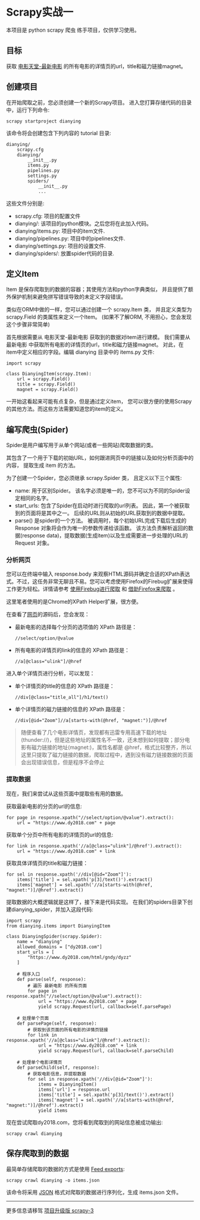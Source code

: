 # Scrapy实战一
本项目是 python scrapy 爬虫 练手项目，仅供学习使用。

## 目标
获取 [电影天堂-最新电影](https://www.dy2018.com/html/gndy/dyzz/) 的所有电影的详情页的url，title和磁力链接magnet。


## 创建项目
在开始爬取之前，您必须创建一个新的Scrapy项目。 进入您打算存储代码的目录中，运行下列命令:

    scrapy startproject dianying

该命令将会创建包含下列内容的 tutorial 目录:

    dianying/
        scrapy.cfg
        dianying/
            __init__.py
            items.py
            pipelines.py
            settings.py
            spiders/
                __init__.py
                ...

这些文件分别是:
- scrapy.cfg: 项目的配置文件
- dianying/: 该项目的python模块。之后您将在此加入代码。
- dianying/items.py: 项目中的item文件.
- dianying/pipelines.py: 项目中的pipelines文件.
- dianying/settings.py: 项目的设置文件.
- dianying/spiders/: 放置spider代码的目录.


## 定义Item
Item 是保存爬取到的数据的容器；其使用方法和python字典类似， 并且提供了额外保护机制来避免拼写错误导致的未定义字段错误。

类似在ORM中做的一样，您可以通过创建一个 scrapy.Item 类， 并且定义类型为 scrapy.Field 的类属性来定义一个Item。 (如果不了解ORM, 不用担心，您会发现这个步骤非常简单)

首先根据需要从 电影天堂-最新电影 获取到的数据对item进行建模。 我们需要从 最新电影 中获取所有电影的详情页的url，title和磁力链接magnet。 对此，在item中定义相应的字段。编辑 dianying 目录中的 items.py 文件:

    import scrapy

    class DianyingItem(scrapy.Item):
        url = scrapy.Field()
        title = scrapy.Field()
        magnet = scrapy.Field()

一开始这看起来可能有点复杂，但是通过定义item， 您可以很方便的使用Scrapy的其他方法。而这些方法需要知道您的item的定义。


## 编写爬虫(Spider)
Spider是用户编写用于从单个网站(或者一些网站)爬取数据的类。

其包含了一个用于下载的初始URL，如何跟进网页中的链接以及如何分析页面中的内容， 提取生成 item 的方法。

为了创建一个Spider，您必须继承 scrapy.Spider 类， 且定义以下三个属性:
- name: 用于区别Spider。 该名字必须是唯一的，您不可以为不同的Spider设定相同的名字。
- start_urls: 包含了Spider在启动时进行爬取的url列表。 因此，第一个被获取到的页面将是其中之一。 后续的URL则从初始的URL获取到的数据中提取。
- parse() 是spider的一个方法。 被调用时，每个初始URL完成下载后生成的 Response 对象将会作为唯一的参数传递给该函数。 该方法负责解析返回的数据(response data)，提取数据(生成item)以及生成需要进一步处理的URL的 Request 对象。


### 分析网页
您可以在终端中输入 response.body 来观察HTML源码并确定合适的XPath表达式。不过，这任务非常无聊且不易。您可以考虑使用Firefox的Firebug扩展来使得工作更为轻松。详情请参考 [使用Firebug进行爬取](http://scrapy-chs.readthedocs.io/zh_CN/latest/topics/firebug.html#topics-firebug) 和 [借助Firefox来爬取](http://scrapy-chs.readthedocs.io/zh_CN/latest/topics/firefox.html#topics-firefox) 。

这里笔者使用的是Chrome的XPath Helper扩展，很方便。

在查看了[网页](https://www.dy2018.com/html/gndy/dyzz/)的源码后，您会发现：
- 最新电影的选择每个分页的选项值的 XPath 路径是：

      //select/option/@value

- 所有电影的详情页的link的信息的 XPath 路径是：

      //a[@class="ulink"]/@href

进入单个详情页进行分析，可以发现：
- 单个详情页的title的信息的 XPath 路径是：

      //div[@class="title_all"]/h1/text()
- 单个详情页的磁力链接的信息的 XPath 路径是：

      //div[@id="Zoom"]//a[starts-with(@href, "magnet:")]/@href

> 随便查看了几个电影详情页，发现都有迅雷专用高速下载的地址(thunder://)，但是这些地址的属性名不一致，还未想到如何提取；部分电影有磁力链接的地址(magnet:)，属性名都是 @href，格式比较整齐，所以这里只提取了磁力链接的数据，爬取过程中，遇到没有磁力链接数据的页面会出现错误信息，但是程序不会停止


### 提取数据
现在，我们来尝试从这些页面中提取些有用的数据。

获取最新电影的分页的url的信息:

    for page in response.xpath("//select/option/@value").extract():
        url = "https://www.dy2018.com" + page
获取单个分页中所有电影的详情页的url的信息:

    for link in response.xpath('//a[@class="ulink"]/@href').extract():
        url = "https://www.dy2018.com" + link

获取具体详情页的title和磁力链接：

    for sel in response.xpath('//div[@id="Zoom"]'):
        items['title'] = sel.xpath('p[3]/text()').extract()
        items['magnet'] = sel.xpath('//a[starts-with(@href, "magnet:")]/@href').extract()

提取数据的大概逻辑就是这样了，接下来是代码实现。
在我们的spiders目录下创建dianying_spider，并加入这段代码:

    import scrapy
    from dianying.items import DianyingItem

    class DianyingSpider(scrapy.Spider):
        name = "dianying"
        allowed_domains = ["dy2018.com"]
        start_urls = [
            "https://www.dy2018.com/html/gndy/dyzz"
        ]

        # 程序入口
        def parse(self, response):
            # 遍历 最新电影 的所有页面
            for page in response.xpath("//select/option/@value").extract():
                url = "https://www.dy2018.com" + page
                yield scrapy.Request(url, callback=self.parsePage)

        # 处理单个页面
        def parsePage(self, response):
            # 获取到该页面的所有电影的详情页链接
            for link in response.xpath('//a[@class="ulink"]/@href').extract():
                url = "https://www.dy2018.com" + link
                yield scrapy.Request(url, callback=self.parseChild)

        # 处理单个电影详情页
        def parseChild(self, response):
            # 获取电影信息，并提取数据
            for sel in response.xpath('//div[@id="Zoom"]'):
                items = DianyingItem()
                items['url'] = response.url
                items['title'] = sel.xpath('p[3]/text()').extract()
                items['magnet'] = sel.xpath('//a[starts-with(@href, "magnet:")]/@href').extract()
                yield items


现在尝试爬取dy2018.com，您将看到爬取到的网站信息被成功输出:

    scrapy crawl dianying


## 保存爬取到的数据
最简单存储爬取的数据的方式是使用 [Feed exports](http://scrapy-chs.readthedocs.io/zh_CN/latest/topics/feed-exports.html#topics-feed-exports):

    scrapy crawl dianying -o items.json

该命令将采用 [JSON](https://en.wikipedia.org/wiki/JSON) 格式对爬取的数据进行序列化，生成 items.json 文件。

---
更多信息请移驾 [项目升级版 scrapy-3](https://github.com/Xingwd/python-spider/tree/scrapy-3)
